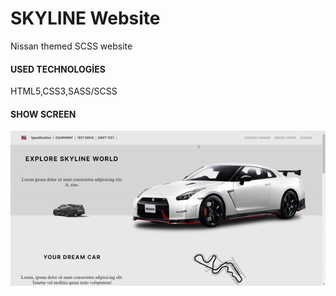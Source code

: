 <h1>SKYLINE Website</h1>

<p>Nissan themed SCSS website</p>

<h4>USED TECHNOLOGİES</h4>

<P>HTML5,CSS3,SASS/SCSS </P>

<h4>SHOW SCREEN</h4>

![](gif-skyline.gif)
